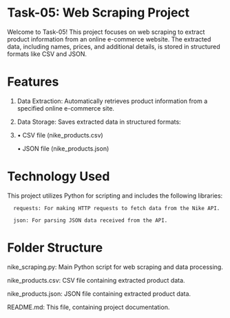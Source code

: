 # Task-05: Web Scraping Project

Welcome to Task-05! This project focuses on web scraping to extract product information from an online e-commerce website. The extracted data, including names, prices, and additional details, is stored in structured formats like CSV and JSON.

# Features

1.	Data Extraction: Automatically retrieves product information from a specified online e-commerce site.

  
2.	Data Storage: Saves extracted data in structured formats:
3.	
      •	CSV file (nike_products.csv)

  	
      •	JSON file (nike_products.json)
  	
# Technology Used

This project utilizes Python for scripting and includes the following libraries:

      requests: For making HTTP requests to fetch data from the Nike API.
      
      json: For parsing JSON data received from the API.
# Folder Structure

nike_scraping.py: Main Python script for web scraping and data processing.

nike_products.csv: CSV file containing extracted product data.

nike_products.json: JSON file containing extracted product data.

README.md: This file, containing project documentation.
